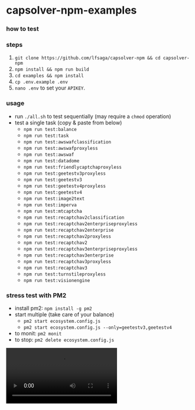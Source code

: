 # capsolver-npm-examples

### how to test

### steps

1. `git clone https://github.com/lfsaga/capsolver-npm && cd capsolver-npm`
2. `npm install && npm run build`
3. `cd examples && npm install`
4. `cp .env.example .env`
5. `nano .env` to set your `APIKEY`.

### usage

- run `./all.sh` to test sequentially (may require a `chmod` operation)
- test a single task (copy & paste from below)
  - `npm run test:balance`
  - `npm run test:task`
  - `npm run test:awswafclassification`
  - `npm run test:awswafproxyless`
  - `npm run test:awswaf`
  - `npm run test:datadome`
  - `npm run test:friendlycaptchaproxyless`
  - `npm run test:geetestv3proxyless`
  - `npm run test:geetestv3`
  - `npm run test:geetestv4proxyless`
  - `npm run test:geetestv4`
  - `npm run test:image2text`
  - `npm run test:imperva`
  - `npm run test:mtcaptcha`
  - `npm run test:recaptchav2classification`
  - `npm run test:recaptchav2enterpriseproxyless`
  - `npm run test:recaptchav2enterprise`
  - `npm run test:recaptchav2proxyless`
  - `npm run test:recaptchav2`
  - `npm run test:recaptchav3enterpriseproxyless`
  - `npm run test:recaptchav3enterprise`
  - `npm run test:recaptchav3proxyless`
  - `npm run test:recaptchav3`
  - `npm run test:turnstileproxyless`
  - `npm run test:visionengine`

### stress test with PM2

- install pm2: `npm install -g pm2`
- start multiple (take care of your balance)
  - `pm2 start ecosystem.config.js`
  - `pm2 start ecosystem.config.js --only=geetestv3,geetestv4`
- to monit: `pm2 monit`
- to stop: `pm2 delete ecosystem.config.js`

<video controls src="https://i.imgur.com/rYUsYuf.mp4" title="Title"></video>

